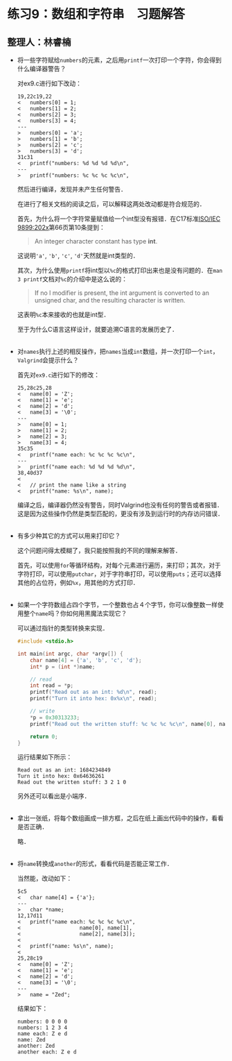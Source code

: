 # 练习9：数组和字符串　习题解答

## 整理人：林睿楠

* 将一些字符赋给`numbers`的元素，之后用`printf`一次打印一个字符，你会得到什么编译器警告？

	对ex9.c进行如下改动：

	```
	19,22c19,22
	< 	numbers[0] = 1;
	< 	numbers[1] = 2;
	< 	numbers[2] = 3;
	< 	numbers[3] = 4;
	---
	> 	numbers[0] = 'a';
	> 	numbers[1] = 'b';
	> 	numbers[2] = 'c';
	> 	numbers[3] = 'd';
	31c31
	< 	printf("numbers: %d %d %d %d\n",
	---
	> 	printf("numbers: %c %c %c %c\n",
	```

	然后进行编译，发现并未产生任何警告．

	在进行了相关文档的阅读之后，可以解释这两处改动都是符合规范的．

	首先，为什么将一个字符常量赋值给一个int型没有报错．在C17标准[ISO/IEC 9899:202x][1]第66页第10条提到：

	> An integer character constant has type **int**.

	这说明`'a'`, `'b'`, `'c'`, `'d'`天然就是int类型的．

	[1]: <https://www.open-std.org/jtc1/sc22/wg14/www/docs/n2347.pdf> "ISO/IEC 9899:202x"

	其次，为什么使用`printf`将int型以`%c`的格式打印出来也是没有问题的．在`man 3 printf`文档对`%c`的介绍中是这么说的：

	> If  no  l modifier is present, the int argument is converted to an unsigned char, and the resulting character is written.

	这表明`%c`本来接收的也就是int型．

	至于为什么C语言这样设计，就要追溯C语言的发展历史了．<br><br>

* 对`names`执行上述的相反操作，把`names`当成`int`数组，并一次打印一个`int`，`Valgrind`会提示什么？

	首先对`ex9.c`进行如下的修改：

	```
	25,28c25,28
	< 	name[0] = 'Z';
	< 	name[1] = 'e';
	< 	name[2] = 'd';
	< 	name[3] = '\0';
	---
	> 	name[0] = 1;
	> 	name[1] = 2;
	> 	name[2] = 3;
	> 	name[3] = 4;
	35c35
	< 	printf("name each: %c %c %c %c\n",
	---
	> 	printf("name each: %d %d %d %d\n",
	38,40d37
	< 
	< 	// print the name like a string
	< 	printf("name: %s\n", name);
	```

	编译之后，编译器仍然没有警告，同时Valgrind也没有任何的警告或者报错．这是因为这些操作仍然是类型匹配的，更没有涉及到运行时的内存访问错误．<br><br>

* 有多少种其它的方式可以用来打印它？

	这个问题问得太模糊了，我只能按照我的不同的理解来解答．

	首先，可以使用`for`等循环结构，对每个元素进行遍历，来打印；其次，对于字符打印，可以使用`putchar`，对于字符串打印，可以使用`puts`；还可以选择其他的占位符，例如`%x`，用其他的方式打印．<br><br>

* 如果一个字符数组占四个字节，一个整数也占４个字节，你可以像整数一样使用整个`name`吗？你如何用黑魔法实现它？

	可以通过指针的类型转换来实现．

	```c
	#include <stdio.h>

	int main(int argc, char *argv[]) {
		char name[4] = {'a', 'b', 'c', 'd'};
		int* p = (int *)name;

		// read
		int read = *p;
		printf("Read out as an int: %d\n", read);
		printf("Turn it into hex: 0x%x\n", read);

		// write
		*p = 0x30313233;
		printf("Read out the written stuff: %c %c %c %c\n", name[0], name[1], name[2], name[3]);

		return 0;
	}
	```

	运行结果如下所示：

	```
	Read out as an int: 1684234849
	Turn it into hex: 0x64636261
	Read out the written stuff: 3 2 1 0
	```

	另外还可以看出是小端序．<br><br>

* 拿出一张纸，将每个数组画成一排方框，之后在纸上画出代码中的操作，看看是否正确．

	略．<br><br>

* 将`name`转换成`another`的形式，看看代码是否能正常工作．

	当然能，改动如下：

	```
	5c5
	< 	char name[4] = {'a'};
	---
	> 	char *name;
	12,17d11
	< 	printf("name each: %c %c %c %c\n",
	< 					name[0], name[1],
	< 					name[2], name[3]);
	< 
	< 	printf("name: %s\n", name);
	< 
	25,28c19
	< 	name[0] = 'Z';
	< 	name[1] = 'e';
	< 	name[2] = 'd';
	< 	name[3] = '\0';
	---
	> 	name = "Zed";
	```

	结果如下：

	```
	numbers: 0 0 0 0
	numbers: 1 2 3 4
	name each: Z e d 
	name: Zed
	another: Zed
	another each: Z e d 
	```
